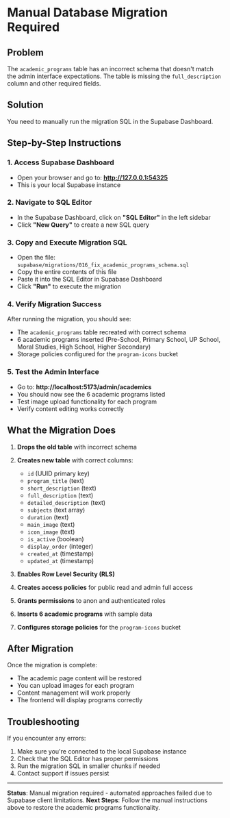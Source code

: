 # Manual Database Migration Required

## Problem
The `academic_programs` table has an incorrect schema that doesn't match the admin interface expectations. The table is missing the `full_description` column and other required fields.

## Solution
You need to manually run the migration SQL in the Supabase Dashboard.

## Step-by-Step Instructions

### 1. Access Supabase Dashboard
- Open your browser and go to: **http://127.0.0.1:54325**
- This is your local Supabase instance

### 2. Navigate to SQL Editor
- In the Supabase Dashboard, click on **"SQL Editor"** in the left sidebar
- Click **"New Query"** to create a new SQL query

### 3. Copy and Execute Migration SQL
- Open the file: `supabase/migrations/016_fix_academic_programs_schema.sql`
- Copy the entire contents of this file
- Paste it into the SQL Editor in Supabase Dashboard
- Click **"Run"** to execute the migration

### 4. Verify Migration Success
After running the migration, you should see:
- The `academic_programs` table recreated with correct schema
- 6 academic programs inserted (Pre-School, Primary School, UP School, Moral Studies, High School, Higher Secondary)
- Storage policies configured for the `program-icons` bucket

### 5. Test the Admin Interface
- Go to: **http://localhost:5173/admin/academics**
- You should now see the 6 academic programs listed
- Test image upload functionality for each program
- Verify content editing works correctly

## What the Migration Does

1. **Drops the old table** with incorrect schema
2. **Creates new table** with correct columns:
   - `id` (UUID primary key)
   - `program_title` (text)
   - `short_description` (text)
   - `full_description` (text)
   - `detailed_description` (text)
   - `subjects` (text array)
   - `duration` (text)
   - `main_image` (text)
   - `icon_image` (text)
   - `is_active` (boolean)
   - `display_order` (integer)
   - `created_at` (timestamp)
   - `updated_at` (timestamp)

3. **Enables Row Level Security (RLS)**
4. **Creates access policies** for public read and admin full access
5. **Grants permissions** to anon and authenticated roles
6. **Inserts 6 academic programs** with sample data
7. **Configures storage policies** for the `program-icons` bucket

## After Migration

Once the migration is complete:
- The academic page content will be restored
- You can upload images for each program
- Content management will work properly
- The frontend will display programs correctly

## Troubleshooting

If you encounter any errors:
1. Make sure you're connected to the local Supabase instance
2. Check that the SQL Editor has proper permissions
3. Run the migration SQL in smaller chunks if needed
4. Contact support if issues persist

---

**Status**: Manual migration required - automated approaches failed due to Supabase client limitations.
**Next Steps**: Follow the manual instructions above to restore the academic programs functionality.